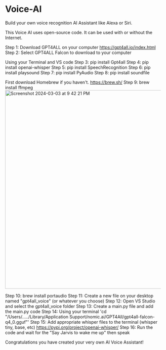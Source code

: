 # Voice-AI
Build your own voice recognition AI Assistant like Alexa or Siri.

This Voice AI uses open-source code. It can be used with or without the Internet.

Step 1: Download GPT4ALL on your computer https://gpt4all.io/index.html
Step 2: Select GPT4ALL Falcon to download to your computer

Using your Terminal and VS code
Step 3: pip install Gpt4all
Step 4: pip install openai-whisper
Step 5: pip install SpeechRecognition
Step 6: pip install playsound
Step 7: pip install PyAudio
Step 8: pip install soundfile

First download Homebrew if you haven't. https://brew.sh/
Step 9: brew install ffmpeg
<img width="642" alt="Screenshot 2024-03-03 at 9 42 21 PM" src="https://github.com/Yxshua/Voice-AI/assets/152213585/66095fdc-e426-4609-b241-ee74dc1af6c9">

Step 10: brew install portaudio
Step 11: Create a new file on your desktop named "gpt4all_voice" (or whatever you choose)
Step 12: Open VS Studio and select the gpt4all_voice folder
Step 13: Create a main.py file and add the main.py code
Step 14: Using your terminal 'cd "/Users/...../Library/Application Support/nomic.ai/GPT4All/gpt4all-falcon-q4_0.gguf"'
Step 15: Add appropriate whisper files to the terminal (whisper tiny, base, etc) https://pypi.org/project/openai-whisper/
Step 16: Run the code and wait for the "Say Jarvis to wake me up" then speak

Congratulations you have created your very own AI Voice Assistant!


